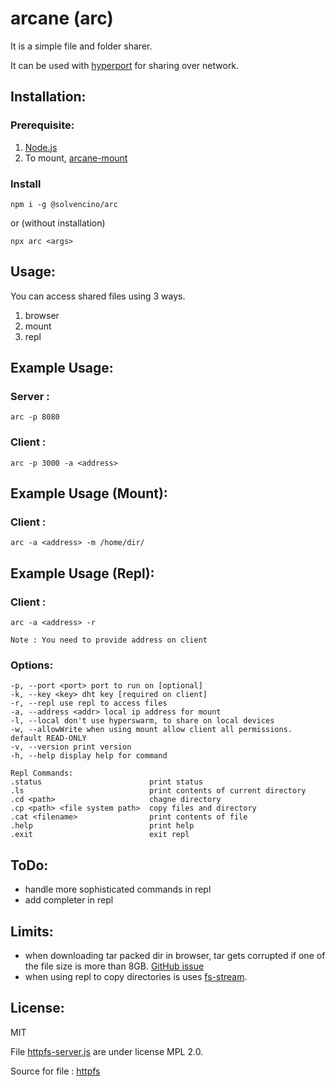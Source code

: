 # arcane (arc)

It is a simple file and folder sharer.

It can be used with [hyperport](https://github.com/solvencino/hyperport) for sharing over network.

## Installation:

### Prerequisite:

1. [Node.js](https://nodejs.org/)
2. To mount, [arcane-mount](https://github.com/solvencino/arcane-mount)

### Install

`npm i -g @solvencino/arc`

or (without installation)

`npx arc <args>`

## Usage:

You can access shared files using 3 ways.

1. browser
2. mount
3. repl

## Example Usage:

### Server :

`arc -p 8080`

### Client :

`arc -p 3000 -a <address>`

## Example Usage (Mount):

### Client :

`arc -a <address> -m /home/dir/`

## Example Usage (Repl):

### Client :

`arc -a <address> -r`

`Note : You need to provide address on client`

### Options:

```
-p, --port <port> port to run on [optional]
-k, --key <key> dht key [required on client]
-r, --repl use repl to access files
-a, --address <addr> local ip address for mount
-l, --local don't use hyperswarm, to share on local devices
-w, --allowWrite when using mount allow client all permissions. default READ-ONLY
-v, --version print version
-h, --help display help for command

Repl Commands:
.status                        print status
.ls                            print contents of current directory
.cd <path>                     chagne directory
.cp <path> <file system path>  copy files and directory
.cat <filename>                print contents of file
.help                          print help
.exit                          exit repl
```

## ToDo:

- handle more sophisticated commands in repl
- add completer in repl

## Limits:

- when downloading tar packed dir in browser, tar gets corrupted if one of the file size is more than 8GB. [GitHub issue](https://github.com/mafintosh/tar-fs/issues/100)
- when using repl to copy directories is uses [fs-stream](https://github.com/solvencino/fs-stream).

## License:

MIT

File [httpfs-server.js](./httpfs-server.js) are under license MPL 2.0.

Source for file :
[httpfs](https://github.com/orgs/mozilla/repositories?q=httpfs&type=all&language=&sort=)
